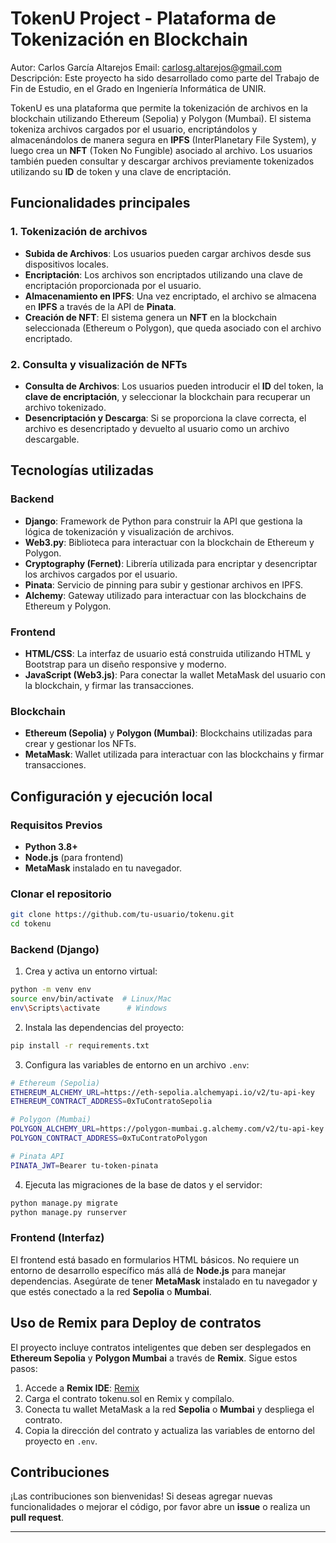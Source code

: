 # TokenU Project - Plataforma de Tokenización en Blockchain

Autor: Carlos García Altarejos
Email: carlosg.altarejos@gmail.com
Descripción: Este proyecto ha sido desarrollado como parte del Trabajo de Fin de Estudio, en el Grado en Ingeniería Informática de UNIR.

TokenU es una plataforma que permite la tokenización de archivos en la blockchain utilizando Ethereum (Sepolia) y Polygon (Mumbai). El sistema tokeniza archivos cargados por el usuario, encriptándolos y almacenándolos de manera segura en **IPFS** (InterPlanetary File System), y luego crea un **NFT** (Token No Fungible) asociado al archivo. Los usuarios también pueden consultar y descargar archivos previamente tokenizados utilizando su **ID** de token y una clave de encriptación.

## Funcionalidades principales

### 1. **Tokenización de archivos**
- **Subida de Archivos**: Los usuarios pueden cargar archivos desde sus dispositivos locales.
- **Encriptación**: Los archivos son encriptados utilizando una clave de encriptación proporcionada por el usuario.
- **Almacenamiento en IPFS**: Una vez encriptado, el archivo se almacena en **IPFS** a través de la API de **Pinata**.
- **Creación de NFT**: El sistema genera un **NFT** en la blockchain seleccionada (Ethereum o Polygon), que queda asociado con el archivo encriptado.

### 2. **Consulta y visualización de NFTs**
- **Consulta de Archivos**: Los usuarios pueden introducir el **ID** del token, la **clave de encriptación**, y seleccionar la blockchain para recuperar un archivo tokenizado.
- **Desencriptación y Descarga**: Si se proporciona la clave correcta, el archivo es desencriptado y devuelto al usuario como un archivo descargable.

## Tecnologías utilizadas

### Backend
- **Django**: Framework de Python para construir la API que gestiona la lógica de tokenización y visualización de archivos.
- **Web3.py**: Biblioteca para interactuar con la blockchain de Ethereum y Polygon.
- **Cryptography (Fernet)**: Librería utilizada para encriptar y desencriptar los archivos cargados por el usuario.
- **Pinata**: Servicio de pinning para subir y gestionar archivos en IPFS.
- **Alchemy**: Gateway utilizado para interactuar con las blockchains de Ethereum y Polygon.

### Frontend
- **HTML/CSS**: La interfaz de usuario está construida utilizando HTML y Bootstrap para un diseño responsive y moderno.
- **JavaScript (Web3.js)**: Para conectar la wallet MetaMask del usuario con la blockchain, y firmar las transacciones.

### Blockchain
- **Ethereum (Sepolia)** y **Polygon (Mumbai)**: Blockchains utilizadas para crear y gestionar los NFTs.
- **MetaMask**: Wallet utilizada para interactuar con las blockchains y firmar transacciones.

## Configuración y ejecución local

### Requisitos Previos
- **Python 3.8+**
- **Node.js** (para frontend)
- **MetaMask** instalado en tu navegador.

### Clonar el repositorio
```bash
git clone https://github.com/tu-usuario/tokenu.git
cd tokenu
```

### Backend (Django)
1. Crea y activa un entorno virtual:
```bash
python -m venv env
source env/bin/activate  # Linux/Mac
env\Scripts\activate      # Windows
```

2. Instala las dependencias del proyecto:
```bash
pip install -r requirements.txt
```

3. Configura las variables de entorno en un archivo `.env`:
```bash
# Ethereum (Sepolia)
ETHEREUM_ALCHEMY_URL=https://eth-sepolia.alchemyapi.io/v2/tu-api-key
ETHEREUM_CONTRACT_ADDRESS=0xTuContratoSepolia

# Polygon (Mumbai)
POLYGON_ALCHEMY_URL=https://polygon-mumbai.g.alchemy.com/v2/tu-api-key
POLYGON_CONTRACT_ADDRESS=0xTuContratoPolygon

# Pinata API
PINATA_JWT=Bearer tu-token-pinata
```

4. Ejecuta las migraciones de la base de datos y el servidor:
```bash
python manage.py migrate
python manage.py runserver
```

### Frontend (Interfaz)
El frontend está basado en formularios HTML básicos. No requiere un entorno de desarrollo específico más allá de **Node.js** para manejar dependencias. Asegúrate de tener **MetaMask** instalado en tu navegador y que estés conectado a la red **Sepolia** o **Mumbai**.

## Uso de Remix para Deploy de contratos

El proyecto incluye contratos inteligentes que deben ser desplegados en **Ethereum Sepolia** y **Polygon Mumbai** a través de **Remix**. Sigue estos pasos:

1. Accede a **Remix IDE**: [Remix](https://remix.ethereum.org/)
2. Carga el contrato tokenu.sol en Remix y compílalo.
3. Conecta tu wallet MetaMask a la red **Sepolia** o **Mumbai** y despliega el contrato.
4. Copia la dirección del contrato y actualiza las variables de entorno del proyecto en `.env`.

## Contribuciones

¡Las contribuciones son bienvenidas! Si deseas agregar nuevas funcionalidades o mejorar el código, por favor abre un **issue** o realiza un **pull request**.

---
